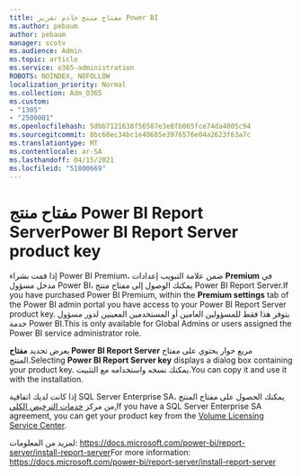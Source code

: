 ```yaml
---
title: مفتاح منتج خادم تقرير Power BI
ms.author: pebaum
author: pebaum
manager: scotv
ms.audience: Admin
ms.topic: article
ms.service: o365-administration
ROBOTS: NOINDEX, NOFOLLOW
localization_priority: Normal
ms.collection: Adm_O365
ms.custom:
- "1305"
- "2500001"
ms.openlocfilehash: 5dbb7121638f56587e3e8fb065fce74da4005c94
ms.sourcegitcommit: 8bc60ec34bc1e40685e3976576e04a2623f63a7c
ms.translationtype: MT
ms.contentlocale: ar-SA
ms.lasthandoff: 04/15/2021
ms.locfileid: "51800669"
---
```

# <a name="power-bi-report-server-product-key"></a><span data-ttu-id="35cbc-102">مفتاح منتج Power BI Report Server</span><span class="sxs-lookup"><span data-stu-id="35cbc-102">Power BI Report Server product key</span></span>

<span data-ttu-id="35cbc-103">إذا قمت بشراء Power BI Premium، ضمن علامة التبويب إعدادات **Premium** في مدخل مسؤول Power BI، يمكنك الوصول إلى مفتاح منتج Power BI Report Server.</span><span class="sxs-lookup"><span data-stu-id="35cbc-103">If you have purchased Power BI Premium, within the **Premium settings** tab of the Power BI admin portal you have access to your Power BI Report Server product key.</span></span> <span data-ttu-id="35cbc-104">يتوفر هذا فقط للمسؤولين العامين أو المستخدمين المعينين لدور مسؤول خدمة Power BI.</span><span class="sxs-lookup"><span data-stu-id="35cbc-104">This is only available for Global Admins or users assigned the Power BI service administrator role.</span></span>

<span data-ttu-id="35cbc-105">يعرض تحديد **مفتاح Power BI Report Server** مربع حوار يحتوي على مفتاح المنتج.</span><span class="sxs-lookup"><span data-stu-id="35cbc-105">Selecting **Power BI Report Server key** displays a dialog box containing your product key.</span></span> <span data-ttu-id="35cbc-106">يمكنك نسخه واستخدامه مع التثبيت.</span><span class="sxs-lookup"><span data-stu-id="35cbc-106">You can copy it and use it with the installation.</span></span>

<span data-ttu-id="35cbc-107">إذا كانت لديك اتفاقية SQL Server Enterprise SA، يمكنك الحصول على مفتاح المنتج من مركز [خدمات الترخيص الكلي.](https://www.microsoft.com/Licensing/servicecenter/)</span><span class="sxs-lookup"><span data-stu-id="35cbc-107">If you have a SQL Server Enterprise SA agreement, you can get your product key from the [Volume Licensing Service Center](https://www.microsoft.com/Licensing/servicecenter/).</span></span>

<span data-ttu-id="35cbc-108">لمزيد من المعلومات: https://docs.microsoft.com/power-bi/report-server/install-report-server</span><span class="sxs-lookup"><span data-stu-id="35cbc-108">For more information: https://docs.microsoft.com/power-bi/report-server/install-report-server</span></span>
